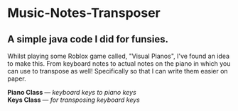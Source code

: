 # Music-Notes-Transposer
## A simple java code I did for funsies. 

Whilst playing some Roblox game called, "Visual Pianos", I've found an idea to make this. From keyboard notes to actual notes on the piano in which you can use to transpose as well! Specifically so that I can write them easier on paper.
<br>

<b>Piano Class </b> — <i>keyboard keys to piano keys</i>
<br><b>Keys Class </b> — <i>for transposing keyboard keys</i>

